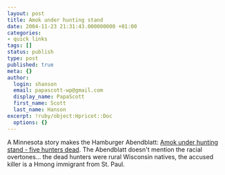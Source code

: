 ```yaml
---
layout: post
title: Amok under hunting stand
date: 2004-11-23 21:31:43.000000000 +01:00
categories:
- quick links
tags: []
status: publish
type: post
published: true
meta: {}
author:
  login: shanson
  email: papascott-wp@gmail.com
  display_name: PapaScott
  first_name: Scott
  last_name: Hanson
excerpt: !ruby/object:Hpricot::Doc
  options: {}
---
```

<p>A Minnesota story makes the Hamburger Abendblatt: <a title="Amok unterm Hochsitz - Fünf Jäger tot" href="http://www.abendblatt.de/daten/2004/11/23/367589.html">Amok under hunting stand - five hunters dead</a>. The Abendblatt doesn't mention the racial overtones... the dead hunters were rural Wisconsin natives, the accused killer is a Hmong immigrant from St. Paul.</p>
